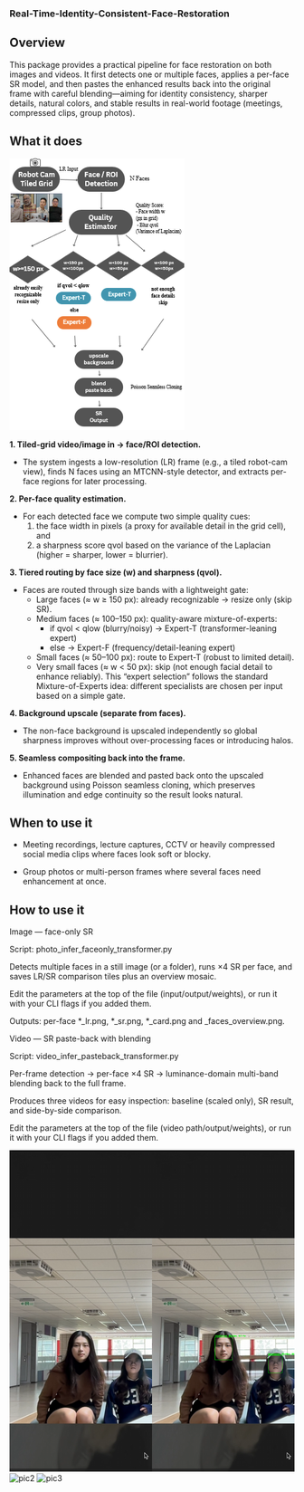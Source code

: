 ### Real-Time-Identity-Consistent-Face-Restoration

## Overview

This package provides a practical pipeline for face restoration on both images and videos.
It first detects one or multiple faces, applies a per-face SR model, and then pastes the enhanced results back into the original frame with careful blending—aiming for identity consistency, sharper details, natural colors, and stable results in real-world footage (meetings, compressed clips, group photos).

## What it does

![流程圖](/flow_chart.png)

**1. Tiled-grid video/image in → face/ROI detection.**

* The system ingests a low-resolution (LR) frame (e.g., a tiled robot-cam view), finds N faces using an MTCNN-style detector, and extracts per-face regions for later processing.

**2. Per-face quality estimation.**

* For each detected face we compute two simple quality cues:
    1. the face width in pixels (a proxy for available detail in the grid cell), and
    2. a sharpness score qvol based on the variance of the Laplacian (higher = sharper, lower = blurrier).

**3. Tiered routing by face size (w) and sharpness (qvol).**

* Faces are routed through size bands with a lightweight gate:
    * Large faces (≈ w ≥ 150 px): already recognizable → resize only (skip SR).
    * Medium faces (≈ 100–150 px): quality-aware mixture-of-experts:
        * if qvol < qlow (blurry/noisy) → Expert-T (transformer-leaning expert)
        * else → Expert-F (frequency/detail-leaning expert)
    * Small faces (≈ 50–100 px): route to Expert-T (robust to limited detail).
    * Very small faces (≈ w < 50 px): skip (not enough facial detail to enhance reliably). This “expert selection” follows the standard Mixture-of-Experts idea: different specialists are chosen per input based on a simple gate.

**4. Background upscale (separate from faces).**

* The non-face background is upscaled independently so global sharpness improves without over-processing faces or introducing halos.

**5. Seamless compositing back into the frame.**

* Enhanced faces are blended and pasted back onto the upscaled background using Poisson seamless cloning, which preserves illumination and edge continuity so the result looks natural.

## When to use it

* Meeting recordings, lecture captures, CCTV or heavily compressed social media clips where faces look soft or blocky.

* Group photos or multi-person frames where several faces need enhancement at once.

## How to use it
Image — face-only SR

Script: photo_infer_faceonly_transformer.py

Detects multiple faces in a still image (or a folder), runs ×4 SR per face, and saves LR/SR comparison tiles plus an overview mosaic.

Edit the parameters at the top of the file (input/output/weights), or run it with your CLI flags if you added them.

Outputs: per-face *_lr.png, *_sr.png, *_card.png and <image>_faces_overview.png.

Video — SR paste-back with blending

Script: video_infer_pasteback_transformer.py

Per-frame detection → per-face ×4 SR → luminance-domain multi-band blending back to the full frame.

Produces three videos for easy inspection: baseline (scaled only), SR result, and side-by-side comparison.

Edit the parameters at the top of the file (video path/output/weights), or run it with your CLI flags if you added them.

![pic1](/compare_transformer_side_2ppl.png)
![pic2](/compare_transformer_side_yz.png)
![pic3](/compare_transformer_side_cc.png)


